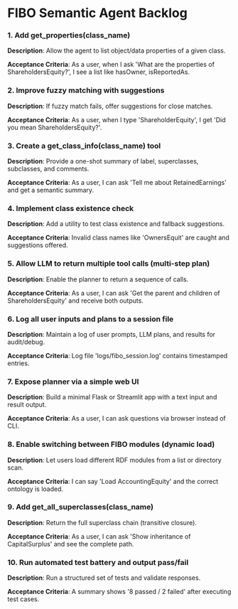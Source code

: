 # FIBO Semantic Agent Backlog

### 1. Add get_properties(class_name)
**Description**: Allow the agent to list object/data properties of a given class.

**Acceptance Criteria**: As a user, when I ask 'What are the properties of ShareholdersEquity?', I see a list like hasOwner, isReportedAs.

### 2. Improve fuzzy matching with suggestions
**Description**: If fuzzy match fails, offer suggestions for close matches.

**Acceptance Criteria**: As a user, when I type 'ShareholderEquity', I get 'Did you mean ShareholdersEquity?'.

### 3. Create a get_class_info(class_name) tool
**Description**: Provide a one-shot summary of label, superclasses, subclasses, and comments.

**Acceptance Criteria**: As a user, I can ask 'Tell me about RetainedEarnings' and get a semantic summary.

### 4. Implement class existence check
**Description**: Add a utility to test class existence and fallback suggestions.

**Acceptance Criteria**: Invalid class names like 'OwnersEquit' are caught and suggestions offered.

### 5. Allow LLM to return multiple tool calls (multi-step plan)
**Description**: Enable the planner to return a sequence of calls.

**Acceptance Criteria**: As a user, I can ask 'Get the parent and children of ShareholdersEquity' and receive both outputs.

### 6. Log all user inputs and plans to a session file
**Description**: Maintain a log of user prompts, LLM plans, and results for audit/debug.

**Acceptance Criteria**: Log file 'logs/fibo_session.log' contains timestamped entries.

### 7. Expose planner via a simple web UI
**Description**: Build a minimal Flask or Streamlit app with a text input and result output.

**Acceptance Criteria**: As a user, I can ask questions via browser instead of CLI.

### 8. Enable switching between FIBO modules (dynamic load)
**Description**: Let users load different RDF modules from a list or directory scan.

**Acceptance Criteria**: I can say 'Load AccountingEquity' and the correct ontology is loaded.

### 9. Add get_all_superclasses(class_name)
**Description**: Return the full superclass chain (transitive closure).

**Acceptance Criteria**: As a user, I can ask 'Show inheritance of CapitalSurplus' and see the complete path.

### 10. Run automated test battery and output pass/fail
**Description**: Run a structured set of tests and validate responses.

**Acceptance Criteria**: A summary shows '8 passed / 2 failed' after executing test cases.

